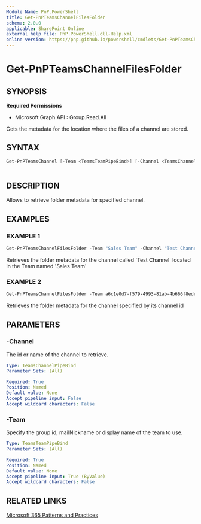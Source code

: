 ```yaml
---
Module Name: PnP.PowerShell
title: Get-PnPTeamsChannelFilesFolder
schema: 2.0.0
applicable: SharePoint Online
external help file: PnP.PowerShell.dll-Help.xml
online version: https://pnp.github.io/powershell/cmdlets/Get-PnPTeamsChannelFilesFolder.html
---
```

 
# Get-PnPTeamsChannelFilesFolder

## SYNOPSIS

**Required Permissions**

  * Microsoft Graph API : Group.Read.All

Gets the metadata for the location where the files of a channel are stored.

## SYNTAX

```powershell
Get-PnPTeamsChannel [-Team <TeamsTeamPipeBind>] [-Channel <TeamsChannelPipeBind>] 
 
```

## DESCRIPTION

Allows to retrieve folder metadata for specified channel.

## EXAMPLES

### EXAMPLE 1
```powershell
Get-PnPTeamsChannelFilesFolder -Team "Sales Team" -Channel "Test Channel"
```

Retrieves the folder metadata for the channel called 'Test Channel' located in the Team named 'Sales Team'

### EXAMPLE 2
```powershell
Get-PnPTeamsChannelFilesFolder -Team a6c1e0d7-f579-4993-81ab-4b666f8edea8 -Channel "19:796d063b63e34497aeaf092c8fb9b44e@thread.skype"
```

Retrieves the folder metadata for the channel specified by its channel id

## PARAMETERS

### -Channel
The id or name of the channel to retrieve.

```yaml
Type: TeamsChannelPipeBind
Parameter Sets: (All)

Required: True
Position: Named
Default value: None
Accept pipeline input: False
Accept wildcard characters: False
```

### -Team
Specify the group id, mailNickname or display name of the team to use.

```yaml
Type: TeamsTeamPipeBind
Parameter Sets: (All)

Required: True
Position: Named
Default value: None
Accept pipeline input: True (ByValue)
Accept wildcard characters: False
```

## RELATED LINKS

[Microsoft 365 Patterns and Practices](https://aka.ms/m365pnp)

